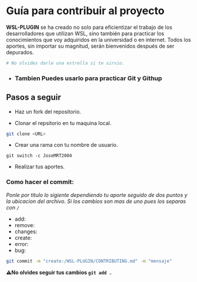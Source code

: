 # Guía para contribuir al proyecto

**WSL-PLUGIN** se ha creado no solo para eficientizar el trabajo de los desarrolladores que utilizan WSL, sino también para practicar los conocimientos que voy adquiridos en la universidad o en internet. Todos los aportes, sin importar su magnitud, serán bienvenidos después de ser depurados.

```bash
# No olvides darle una estrella si te sirvio.
```

- ### Tambien Puedes usarlo para practicar Git y Githup

## Pasos a seguir

- Haz un fork del repositorio.

- Clonar el repsitorio en tu maquina local.

```bash
git clone <URL>
```

- Crear una rama con tu nombre de usuario.

```
git switch -c JoseMRT2004
```

- Realizar tus aportes.

### Como hacer el commit:

_Ponle por titulo lo sigiente dependiendo tu aporte seguido de dos puntos y la ubicacion del archivo. Si los cambios son mas de uno pues los separas con `/`_

- add:
- remove:
- changes:
- create:
- error:
- bug:

```bash
git commit -m "create:/WSL-PLUGIN/CONTRIBUTING.md" -m "mensaje"
```

**⚠️No olvides seguir tus cambios `git add .`**
